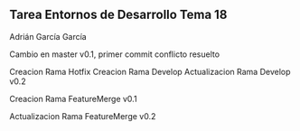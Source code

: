 ## Tarea Entornos de Desarrollo Tema 18

Adrián García García

Cambio en master v0.1, primer commit conflicto resuelto

Creacion Rama Hotfix
Creacion Rama Develop
Actualizacion Rama Develop v0.2

Creacion Rama FeatureMerge v0.1

Actualizacion Rama FeatureMerge v0.2